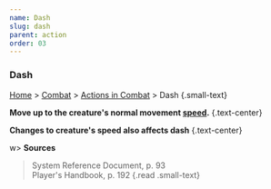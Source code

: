 ```yaml
---
name: Dash
slug: dash
parent: action
order: 03
---
```

### Dash
[Home](dm-operations-center) > [Combat](combat) > [Actions in Combat](actions-in-combat) > Dash {.small-text}

**Move up to the creature's normal movement [speed](speed).** {.text-center}

**Changes to creature's speed also affects dash** {.text-center}

w> **Sources** <br/>
> System Reference Document, p. 93<br/>
> Player's Handbook, p. 192
{.read .small-text}
